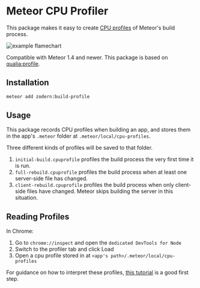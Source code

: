 # Meteor CPU Profiler

This package makes it easy to create [CPU profiles](https://github.com/node-inspector/v8-profiler) of Meteor's build process.

![example flamechart](https://user-images.githubusercontent.com/247408/60747657-a0bae300-9f3b-11e9-8dc3-b615a2611aca.png)

Compatible with Meteor 1.4 and newer. This package is based on [qualia:profile](https://github.com/qualialabs/profile).

## Installation

```sh
meteor add zodern:build-profile
```

## Usage

This package records CPU profiles when building an app, and stores them in the app's `.meteor` folder at `.meteor/local/cpu-profiles`.

Three different kinds of profiles will be saved to that folder.

1. `initial-build.cpuprofile` profiles the build process the very first time it is run.
2. `full-rebuild.cpuprofile` profiles the build process when at least one server-side file has changed.
3. `client-rebuild.cpuprofile` profiles the build process when only client-side files have changed. Meteor skips building the server in this situation.

## Reading Profiles

In Chrome:

1. Go to `chrome://inspect` and open the `dedicated DevTools for Node`
2. Switch to the profiler tab and click Load
3. Open a cpu profile stored in at `<app's path>/.meteor/local/cpu-profiles`

For guidance on how to interpret these profiles, [this tutorial](https://developers.google.com/web/tools/chrome-devtools/rendering-tools/js-execution) is a good first step.
